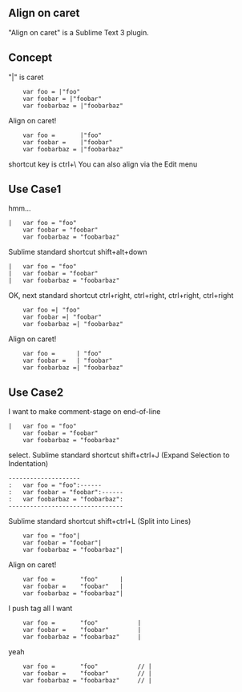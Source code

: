 ## Align on caret

"Align on caret" is a Sublime Text 3 plugin.

## Concept

"|" is caret

```
    var foo = |"foo"
    var foobar = |"foobar"
    var foobarbaz = |"foobarbaz"
```
Align on caret!
```
    var foo =       |"foo"
    var foobar =    |"foobar"
    var foobarbaz = |"foobarbaz"
```

shortcut key is ctrl+\\
You can also align via the Edit menu

## Use Case1

hmm...
```
|   var foo = "foo"
    var foobar = "foobar"
    var foobarbaz = "foobarbaz"
```
Sublime standard shortcut shift+alt+down
```
|   var foo = "foo"
|   var foobar = "foobar"
|   var foobarbaz = "foobarbaz"
```
OK, next standard shortcut ctrl+right, ctrl+right, ctrl+right, ctrl+right
```
    var foo =| "foo"
    var foobar =| "foobar"
    var foobarbaz =| "foobarbaz"
```
Align on caret!
```
    var foo =      | "foo"
    var foobar =   | "foobar"
    var foobarbaz =| "foobarbaz"
```
## Use Case2

I want to make comment-stage on end-of-line
```
|   var foo = "foo"
    var foobar = "foobar"
    var foobarbaz = "foobarbaz"
```
select. Sublime standard shortcut shift+ctrl+J (Expand Selection to Indentation)
```
--------------------
:   var foo = "foo":------
:   var foobar = "foobar":------
:   var foobarbaz = "foobarbaz":
--------------------------------
```
Sublime standard shortcut shift+ctrl+L (Split into Lines)
```
    var foo = "foo"|
    var foobar = "foobar"|
    var foobarbaz = "foobarbaz"|
```
Align on caret!
```
    var foo =       "foo"      |
    var foobar =    "foobar"   |
    var foobarbaz = "foobarbaz"|
```
I push tag all I want
```
    var foo =       "foo"           |
    var foobar =    "foobar"        |
    var foobarbaz = "foobarbaz"     |
```
yeah
```
    var foo =       "foo"           // |
    var foobar =    "foobar"        // |
    var foobarbaz = "foobarbaz"     // |
```
